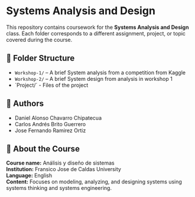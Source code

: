 # Systems Analysis and Design

This repository contains coursework for the **Systems Analysis and Design** class. Each folder corresponds to a different assignment, project, or topic covered during the course.

## 📁 Folder Structure

- `Workshop-1/` – A brief System analysis from a competition from Kaggle
- `Workshop-2/` – A brief System design from analysis in workshop 1
- ´Project/´ - Files of the project

## 👥 Authors
- Daniel Alonso Chavarro Chipatecua
- Carlos Andrés Brito Guerrero
- Jose Fernando Ramirez Ortiz


## 📌 About the Course

**Course name:** Análisis y diseño de sistemas  
**Institution:** Fransico Jose de Caldas University  
**Language:** English  
**Content:** Focuses on modeling, analyzing, and designing systems using systems thinking and systems engineering.


